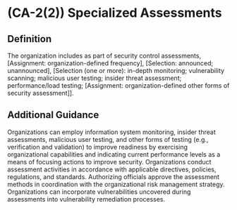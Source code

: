 
# (CA-2(2)) Specialized Assessments

## Definition

The organization includes as part of security control assessments, [Assignment: organization-defined frequency], [Selection: announced; unannounced], [Selection (one or more): in-depth monitoring; vulnerability scanning; malicious user testing; insider threat assessment; performance/load testing; [Assignment: organization-defined other forms of security assessment]].

## Additional Guidance

Organizations can employ information system monitoring, insider threat assessments, malicious user testing, and other forms of testing (e.g., verification and validation) to improve readiness by exercising organizational capabilities and indicating current performance levels as a means of focusing actions to improve security. Organizations conduct assessment activities in accordance with applicable directives, policies, regulations, and standards. Authorizing officials approve the assessment methods in coordination with the organizational risk management strategy. Organizations can incorporate vulnerabilities uncovered during assessments into vulnerability remediation processes.
